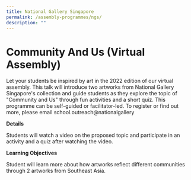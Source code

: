 ```yaml
---
title: National Gallery Singapore
permalink: /assembly-programmes/ngs/
description: ""
---
```

# Community And Us (Virtual Assembly)
Let your students be inspired by art in the 2022 edition of our virtual assembly. This talk will introduce two artworks from National Gallery Singapore's collection and guide students as they explore the topic of "Community and Us" through fun activities and a short quiz. This programme can be self-guided or facilitator-led. To register or find out more, please email school.outreach@nationalgallery

**Details**

Students will watch a video on the proposed topic and participate in an activity and a quiz after watching the video.

**Learning Objectives**

Student will learn more about how artworks reflect different communities through 2 artworks from Southeast Asia.
